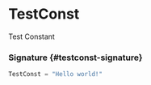 # TestConst

Test Constant

### Signature {#testconst-signature}

```typescript
TestConst = "Hello world!"
```

